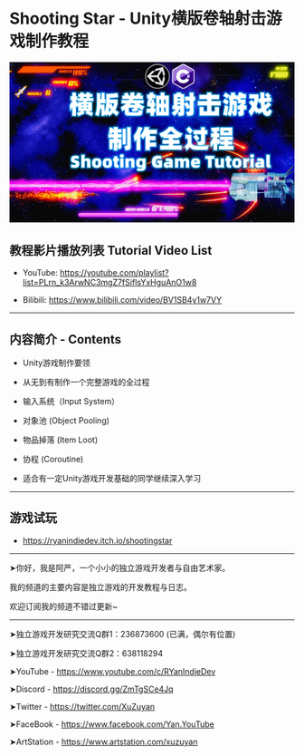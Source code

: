 # Shooting Star - Unity横版卷轴射击游戏制作教程

![title](Images/SST.jpg)

## 教程影片播放列表 Tutorial Video List

- YouTube: <https://youtube.com/playlist?list=PLrn_k3ArwNC3mgZ7fSifIsYxHguAnO1w8>

- Bilibili: <https://www.bilibili.com/video/BV1SB4y1w7VY>

---

## 内容简介 - Contents

- Unity游戏制作要领

- 从无到有制作一个完整游戏的全过程

- 输入系统（Input System）

- 对象池 (Object Pooling)

- 物品掉落 (Item Loot)

- 协程 (Coroutine)

- 适合有一定Unity游戏开发基础的同学继续深入学习

---

## 游戏试玩

- <https://ryanindiedev.itch.io/shootingstar>

---

➤你好，我是阿严，一个小小的独立游戏开发者与自由艺术家。

我的频道的主要内容是独立游戏的开发教程与日志。

欢迎订阅我的频道不错过更新~

---

➤独立游戏开发研究交流Q群1：236873600 (已满，偶尔有位置)

➤独立游戏开发研究交流Q群2：638118294

➤YouTube - <https://www.youtube.com/c/RYanIndieDev>

➤Discord - <https://discord.gg/ZmTgSCe4Jq>

➤Twitter - <https://twitter.com/XuZuyan>

➤FaceBook - <https://www.facebook.com/Yan.YouTube>

➤ArtStation - <https://www.artstation.com/xuzuyan>
